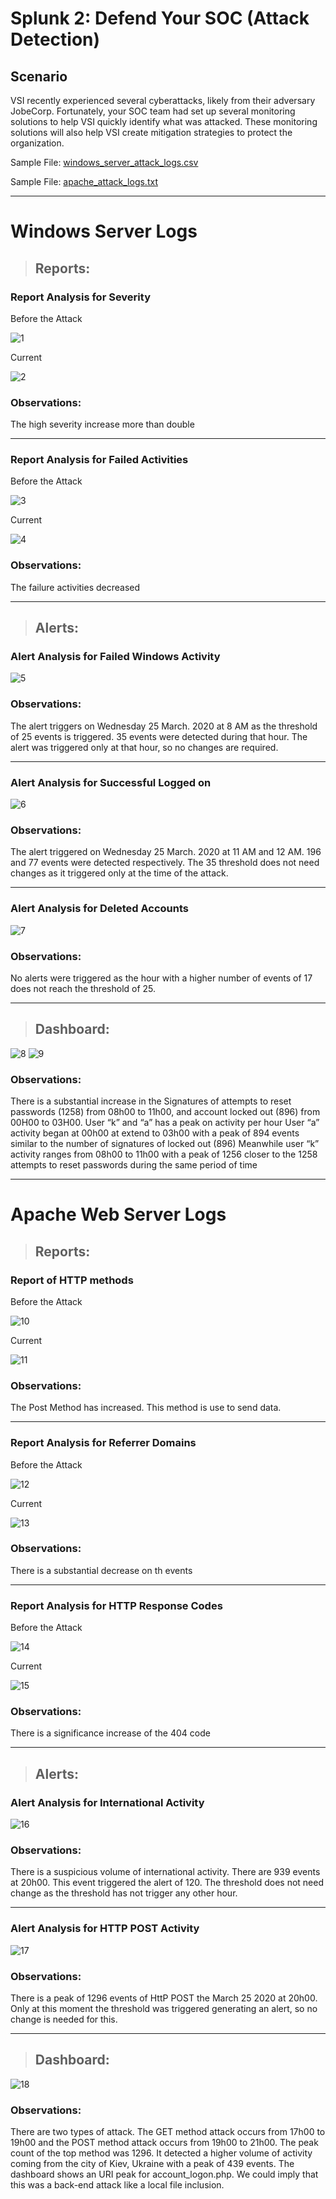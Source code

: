 # Splunk 2: Defend Your SOC (Attack Detection)
## Scenario

VSI recently experienced several cyberattacks, likely from their adversary JobeCorp. Fortunately, your SOC team had set up several monitoring solutions to help VSI quickly identify what was attacked. These monitoring solutions will also help VSI create mitigation strategies to protect the organization.

Sample File: [windows_server_attack_logs.csv](<Resources/windows_server_attack_logs.csv> "Windows Server Attack Logs File")

Sample File: [apache_attack_logs.txt](<Resources/apache_attack_logs.txt> "Apache Attack Logs File")

***

# Windows Server Logs

>## Reports:

### Report Analysis for Severity

Before the Attack

![1](Images/2/1.png)

Current

![2](Images/2/2.png)

### Observations:

The high severity increase more than double

---

### Report Analysis for Failed Activities

Before the Attack

![3](Images/2/3.png)

Current

![4](Images/2/4.png)

### Observations:

The failure activities decreased

---

>## Alerts:

### Alert Analysis for Failed Windows Activity

![5](Images/2/5.png)

### Observations:

The alert triggers on Wednesday 25 March. 2020 at 8 AM as the threshold of 25 events is triggered. 35 events were detected during that hour. The alert was triggered only at that hour, so no changes are required.

---

### Alert Analysis for Successful Logged on

![6](Images/2/6.png)

### Observations:

The alert triggered on Wednesday 25 March. 2020 at 11 AM and 12 AM. 196 and 77 events were detected respectively. The 35 threshold does not need changes as it triggered only at the time of the attack.

---

### Alert Analysis for Deleted Accounts

![7](Images/2/7.png)

### Observations: 

No alerts were triggered as the hour with a higher number of events of 17 does not reach the threshold of 25. 

---

>## Dashboard:

![8](Images/2/8.png)
![9](Images/2/9.png)

### Observations: 

There is a substantial increase in the Signatures of attempts to reset passwords (1258) from 08h00 to 11h00, and account locked out (896) from 00H00 to 03H00. User “k” and “a” has a peak on activity per hour
User “a” activity began at 00h00 at extend to 03h00 with a peak of 894 events similar to the number of signatures of locked out (896)
Meanwhile user “k” activity ranges from 08h00 to 11h00 with a peak of 1256 closer to the 1258 attempts to reset passwords during the same period of time

***

# Apache Web Server Logs

>## Reports:

### Report of HTTP methods

Before the Attack

![10](Images/2/10.png)

Current

![11](Images/2/11.png)

### Observations: 

The Post Method has increased. This method is use to send data.

---

### Report Analysis for Referrer Domains

Before the Attack

![12](Images/2/12.png)

Current

![13](Images/2/13.png)

### Observations: 

There is a substantial decrease on th events

---

### Report Analysis for HTTP Response Codes

Before the Attack

![14](Images/2/14.png)

Current

![15](Images/2/15.png)

### Observations:

There is a significance increase of the 404 code

---

>## Alerts:

### Alert Analysis for International Activity

![16](Images/2/16.png)

### Observations: 

There is a suspicious volume of international activity. There are 939 events at 20h00. This event triggered the alert of 120. The threshold does not need change as the threshold has not trigger any other hour.

---

### Alert Analysis for HTTP POST Activity

![17](Images/2/17.png)

### Observations: 

There is a peak of 1296 events of HttP POST the March 25 2020 at 20h00. Only at this moment the threshold was triggered generating an alert, so no change is needed for this.

---

>## Dashboard:

![18](Images/2/18.png)

### Observations: 

There are two types of attack. The GET method attack occurs from 17h00 to 19h00 and the POST method attack occurs from 19h00 to 21h00. The peak count of the top method was 1296.
It detected a higher volume of activity coming from the city of Kiev, Ukraine with a peak of 439 events. The dashboard shows an URI peak for account_logon.php. We could imply that this was a back-end attack like a local file inclusion.
